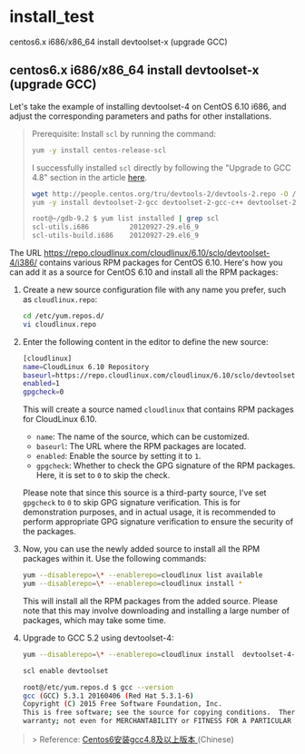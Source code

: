 # install_test
centos6.x  i686/x86_64  install  devtoolset-x (upgrade GCC)
## centos6.x  i686/x86_64  install  devtoolset-x (upgrade GCC)

Let's take the example of installing devtoolset-4 on CentOS 6.10 i686, and adjust the corresponding parameters and paths for other installations.

> Prerequisite: Install `scl` by running the command:
>
> ```bash
> yum -y install centos-release-scl
> ```
>
> I successfully installed `scl` directly by following the "Upgrade to GCC 4.8" section in the article [here](https://www.cnblogs.com/52fhy/p/12547521.html).
>
> ```bash
> wget http://people.centos.org/tru/devtools-2/devtools-2.repo -O /etc/yum.repos.d/devtoolset-2.repo
> yum -y install devtoolset-2-gcc devtoolset-2-gcc-c++ devtoolset-2-binutils
> 
> root@~/gdb-9.2 $ yum list installed | grep scl
> scl-utils.i686          20120927-29.el6_9
> scl-utils-build.i686    20120927-29.el6_9
> ```

The URL https://repo.cloudlinux.com/cloudlinux/6.10/sclo/devtoolset-4/i386/ contains various RPM packages for CentOS 6.10. Here's how you can add it as a source for CentOS 6.10 and install all the RPM packages:

1. Create a new source configuration file with any name you prefer, such as `cloudlinux.repo`:

   ```bash
   cd /etc/yum.repos.d/
   vi cloudlinux.repo
   ```

2. Enter the following content in the editor to define the new source:

   ```bash
   [cloudlinux]
   name=CloudLinux 6.10 Repository
   baseurl=https://repo.cloudlinux.com/cloudlinux/6.10/sclo/devtoolset-4/i386/
   enabled=1
   gpgcheck=0
   ```

   This will create a source named `cloudlinux` that contains RPM packages for CloudLinux 6.10.

   - `name`: The name of the source, which can be customized.
   - `baseurl`: The URL where the RPM packages are located.
   - `enabled`: Enable the source by setting it to `1`.
   - `gpgcheck`: Whether to check the GPG signature of the RPM packages. Here, it is set to `0` to skip the check.

   Please note that since this source is a third-party source, I've set `gpgcheck` to `0` to skip GPG signature verification. This is for demonstration purposes, and in actual usage, it is recommended to perform appropriate GPG signature verification to ensure the security of the packages.

3. Now, you can use the newly added source to install all the RPM packages within it. Use the following commands:

   ```bash
   yum --disablerepo=\* --enablerepo=cloudlinux list available
   yum --disablerepo=\* --enablerepo=cloudlinux install *
   ```

   This will install all the RPM packages from the added source. Please note that this may involve downloading and installing a large number of packages, which may take some time.

4. Upgrade to GCC 5.2 using devtoolset-4:

   ```bash
   yum --disablerepo=\* --enablerepo=cloudlinux install  devtoolset-4-gcc devtoolset-4-gcc-c++ devtoolset-4-binutils
   
   scl enable devtoolset
   
   root@/etc/yum.repos.d $ gcc --version
   gcc (GCC) 5.3.1 20160406 (Red Hat 5.3.1-6)
   Copyright (C) 2015 Free Software Foundation, Inc.
   This is free software; see the source for copying conditions.  There is NO
   warranty; not even for MERCHANTABILITY or FITNESS FOR A PARTICULAR PURPOSE.
   ```

> \> Reference: [Centos6安装gcc4.8及以上版本 ](https://www.cnblogs.com/52fhy/p/12547521.html) (Chinese)
